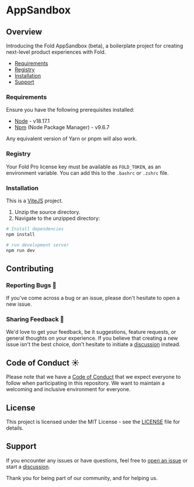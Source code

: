# AppSandbox

## Overview

Introducing the Fold AppSandbox (beta), a boilerplate project for creating next-level product experiences with Fold. 

- [Requirements](#requirements)
- [Registry](#registry)
- [Installation](#installation)
- [Support](#support)

### Requirements

Ensure you have the following prerequisites installed:

- [Node](https://nodejs.org/) - v18.17.1
- [Npm](https://www.npmjs.com/) (Node Package Manager) - v9.6.7

Any equivalent version of Yarn or pnpm will also work.

### Registry

Your Fold Pro license key must be available as `FOLD_TOKEN`, as an environment variable. You can add this to the `.bashrc` or `.zshrc` file.

### Installation

This is a [ViteJS](https://vitejs.dev/) project. 

1. Unzip the source directory.
2. Navigate to the unzipped directory:

``` bash
# Install dependencies
npm install

# run development server
npm run dev
```

## Contributing

### Reporting Bugs 🐞
If you've come across a bug or an issue, please don't hesitate to open a new issue. 

### Sharing Feedback 📢
We'd love to get your feedback, be it suggestions, feature requests, or general thoughts on your experience. If you believe that creating a new issue isn't the best choice, don't hesitate to initiate a [discussion](https://github.com/fold-dev/fold/discussions) instead.

## Code of Conduct ☀️
Please note that we have a [Code of Conduct](CODE_OF_CONDUCT.md) that we expect everyone to follow when participating in this repository. We want to maintain a welcoming and inclusive environment for everyone.

## License
This project is licensed under the MIT License - see the [LICENSE](./LICENSE) file for details.

## Support

If you encounter any issues or have questions, feel free to [open an issue](https://github.com/fold-dev/app-sandbox/issues) or start a [discussion](https://github.com/fold-dev/fold/discussions).

Thank you for being part of our community, and for helping us.
